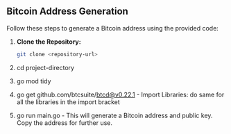 ## Bitcoin Address Generation

Follow these steps to generate a Bitcoin address using the provided code:

1. **Clone the Repository:**
   ```bash
   git clone <repository-url>
2. cd project-directory
3. go mod tidy
4. go get github.com/btcsuite/btcd@v0.22.1 - Import Libraries: do same for all the libraries in the import bracket

5. go run main.go - This will generate a Bitcoin address and public key. Copy the address for further use.

